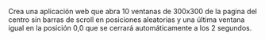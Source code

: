 Crea una aplicación web que abra 10 ventanas de 300x300 de la pagina del centro sin
barras de scroll en posiciones aleatorias y una última ventana igual en la posición 0,0
que se cerrará automáticamente a los 2 segundos.